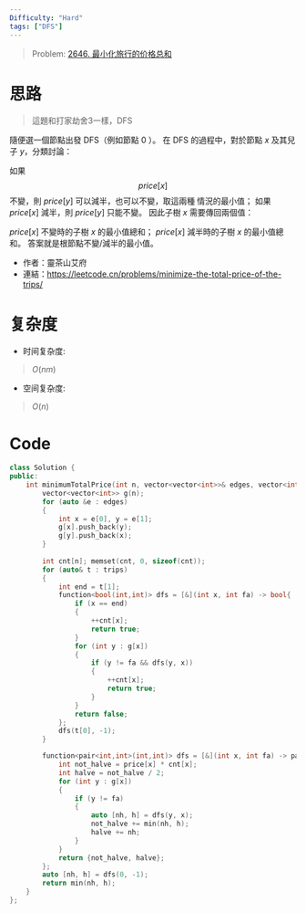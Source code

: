 ```yaml
---
Difficulty: "Hard"
tags: ["DFS"]
---
```


> Problem: [2646. 最小化旅行的价格总和](https://leetcode.cn/problems/minimize-the-total-price-of-the-trips/description/?envType=daily-question&envId=2023-12-06)

# 思路

> 這題和打家劫舍3一樣，DFS

隨便選一個節點出發 DFS（例如節點 $0$ ）。 在 DFS 的過程中，對於節點 $x$ 及其兒子 $y$，分類討論：

如果 $$\textit{price}[x]$$ 不變，則 $\textit{price}[y]$ 可以減半，也可以不變，取這兩種 情況的最小值；
如果 $\textit{price}[x]$ 減半，則 $\textit{price}[y]$ 只能不變。
因此子樹 $x$ 需要傳回兩個值：

$\textit{price}[x]$ 不變時的子樹 $x$ 的最小值總和；
$\textit{price}[x]$ 減半時的子樹 $x$ 的最小值總和。
答案就是根節點不變/減半的最小值。

- 作者：靈茶山艾府
- 連結：https://leetcode.cn/problems/minimize-the-total-price-of-the-trips/

# 复杂度

- 时间复杂度:
> $O(nm)$

- 空间复杂度:
> $O(n)$

# Code

```cpp
class Solution {
public:
    int minimumTotalPrice(int n, vector<vector<int>>& edges, vector<int>& price, vector<vector<int>>& trips) {
        vector<vector<int>> g(n);
        for (auto &e : edges)
        {
            int x = e[0], y = e[1];
            g[x].push_back(y);
            g[y].push_back(x);
        }
        
        int cnt[n]; memset(cnt, 0, sizeof(cnt));
        for (auto& t : trips)
        {
            int end = t[1];
            function<bool(int,int)> dfs = [&](int x, int fa) -> bool{
                if (x == end)
                {
                    ++cnt[x];
                    return true;
                }
                for (int y : g[x])
                {
                    if (y != fa && dfs(y, x))
                    {
                        ++cnt[x];
                        return true;
                    }
                }
                return false;
            };
            dfs(t[0], -1);
        }

        function<pair<int,int>(int,int)> dfs = [&](int x, int fa) -> pair<int, int> {
            int not_halve = price[x] * cnt[x];
            int halve = not_halve / 2;
            for (int y : g[x])
            {
                if (y != fa)
                {
                    auto [nh, h] = dfs(y, x);
                    not_halve += min(nh, h);
                    halve += nh;
                }
            }
            return {not_halve, halve};
        };
        auto [nh, h] = dfs(0, -1);
        return min(nh, h);
    }
};
```